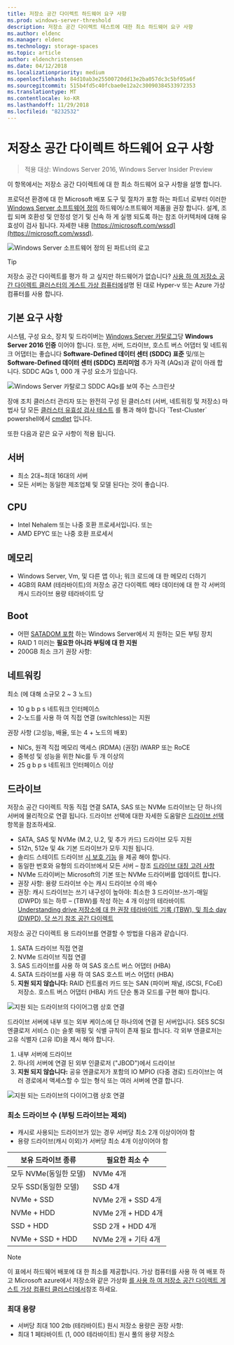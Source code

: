 ```yaml
---
title: 저장소 공간 다이렉트 하드웨어 요구 사항
ms.prod: windows-server-threshold
description: 저장소 공간 다이렉트 테스트에 대한 최소 하드웨어 요구 사항
ms.author: eldenc
ms.manager: eldenc
ms.technology: storage-spaces
ms.topic: article
author: eldenchristensen
ms.date: 04/12/2018
ms.localizationpriority: medium
ms.openlocfilehash: 84d10ab3e25500720dd13e2ba057dc3c5bf05a6f
ms.sourcegitcommit: 515b4fd5c40fcbae0e12a2c30090384533972353
ms.translationtype: MT
ms.contentlocale: ko-KR
ms.lasthandoff: 11/29/2018
ms.locfileid: "8232532"
---
```

# 저장소 공간 다이렉트 하드웨어 요구 사항

> 적용 대상: Windows Server 2016, Windows Server Insider Preview

이 항목에서는 저장소 공간 다이렉트에 대 한 최소 하드웨어 요구 사항을 설명 합니다.

프로덕션 환경에 대 한 Microsoft 배포 도구 및 절차가 포함 하는 파트너 로부터 이러한 [Windows Server 소프트웨어 정의](https://microsoft.com/wssd) 하드웨어/소프트웨어 제품을 권장 합니다. 설계, 조립 되며 호환성 및 안정성 얻기 및 신속 하 게 실행 되도록 하는 참조 아키텍처에 대해 유효성이 검사 됩니다. 자세한 내용 [https://microsoft.com/wssd](https://microsoft.com/wssd).

![Windows Server 소프트웨어 정의 된 파트너의 로고](media/hardware-requirements/wssd-partners.png)

   > [!TIP]
   > 저장소 공간 다이렉트를 평가 하 고 싶지만 하드웨어가 없습니다? [사용 하 여 저장소 공간 다이렉트 클러스터의 게스트 가상 컴퓨터에](storage-spaces-direct-in-vm.md)설명 된 대로 Hyper-v 또는 Azure 가상 컴퓨터를 사용 합니다.

## 기본 요구 사항

시스템, 구성 요소, 장치 및 드라이버는 [Windows Server 카탈로그](https://www.windowsservercatalog.com)당 **Windows Server 2016 인증** 이어야 합니다. 또한, 서버, 드라이브, 호스트 버스 어댑터 및 네트워크 어댑터는 좋습니다 **Software-Defined 데이터 센터 (SDDC) 표준** 및/또는 **Software-Defined 데이터 센터 (SDDC) 프리미엄** 추가 자격 (AQs)과 같이 아래 합니다. SDDC AQs 1, 000 개 구성 요소가 있습니다.

![Windows Server 카탈로그 SDDC AQs를 보여 주는 스크린샷](media/hardware-requirements/sddc-aqs.png)

장애 조치 클러스터 관리자 또는 완전히 구성 된 클러스터 (서버, 네트워킹 및 저장소) 마법사 당 모든 [클러스터 유효성 검사 테스트](https://technet.microsoft.com/library/cc732035(v=ws.10).aspx) 를 통과 해야 합니다 `Test-Cluster` powershell에서 [cmdlet](https://docs.microsoft.com/powershell/module/failoverclusters/test-cluster?view=win10-ps) 입니다.

또한 다음과 같은 요구 사항이 적용 됩니다.

## 서버

- 최소 2대~최대 16대의 서버
- 모든 서버는 동일한 제조업체 및 모델 된다는 것이 좋습니다.

## CPU

- Intel Nehalem 또는 나중 호환 프로세서입니다. 또는
- AMD EPYC 또는 나중 호환 프로세서

## 메모리

- Windows Server, Vm, 및 다른 앱 이나; 워크 로드에 대 한 메모리 더하기
- 4GB의 RAM (테라바이트)의 저장소 공간 다이렉트 메타 데이터에 대 한 각 서버의 캐시 드라이브 용량 테라바이트 당

## Boot

- 어떤 [SATADOM 포함](https://cloudblogs.microsoft.com/windowsserver/2017/08/30/announcing-support-for-satadom-boot-drives-in-windows-server-2016/) 하는 Windows Server에서 지 원하는 모든 부팅 장치
- RAID 1 미러는 **필요한 아니라 부팅에 대 한 지원**
- 200GB 최소 크기 권장 사항:

## 네트워킹

최소 (에 대해 소규모 2 ~ 3 노드)
- 10 g b p s 네트워크 인터페이스
- 2-노드를 사용 하 여 직접 연결 (switchless)는 지원

권장 사항 (고성능, 배율, 또는 4 + 노드의 배포)
- NICs, 원격 직접 메모리 액세스 (RDMA) (권장) iWARP 또는 RoCE
- 중복성 및 성능을 위한 Nic를 두 개 이상의
- 25 g b p s 네트워크 인터페이스 이상

## 드라이브

저장소 공간 다이렉트 작동 직접 연결 SATA, SAS 또는 NVMe 드라이브는 단 하나의 서버에 물리적으로 연결 됩니다. 드라이브 선택에 대한 자세한 도움말은 [드라이브 선택](choosing-drives.md) 항목을 참조하세요.

- SATA, SAS 및 NVMe (M.2, U.2, 및 추가 카드) 드라이브 모두 지원
- 512n, 512e 및 4k 기본 드라이브가 모두 지원 됩니다.
- 솔리드 스테이트 드라이브 [시 보호 기능](https://blogs.technet.microsoft.com/filecab/2016/11/18/dont-do-it-consumer-ssd/) 을 제공 해야 합니다.
- 동일한 번호와 유형의 드라이브에서 모든 서버 – 참조 [드라이브 대칭 고려 사항](drive-symmetry-considerations.md)
- NVMe 드라이버는 Microsoft의 기본 또는 NVMe 드라이버를 업데이트 합니다.
- 권장 사항: 용량 드라이브 수는 캐시 드라이브 수의 배수
- 권장: 캐시 드라이브는 쓰기 내구성이 높아야: 최소한 3 드라이브-쓰기-매일 (DWPD) 또는 하루 – (TBW)를 작성 하는 4 개 이상의 테라바이트 [Understanding drive 저장소에 대 한 권장 테라바이트 기록 (TBW), 및 최소 day (DWPD), 당 쓰기 참조 공간 다이렉트](https://blogs.technet.microsoft.com/filecab/2017/08/11/understanding-dwpd-tbw/)

저장소 공간 다이렉트 용 드라이브를 연결할 수 방법을 다음과 같습니다.

1. SATA 드라이브 직접 연결
2. NVMe 드라이브 직접 연결
3. SAS 드라이브를 사용 하 여 SAS 호스트 버스 어댑터 (HBA)
4. SATA 드라이브를 사용 하 여 SAS 호스트 버스 어댑터 (HBA)
5. **지원 되지 않습니다:** RAID 컨트롤러 카드 또는 SAN (파이버 채널, iSCSI, FCoE) 저장소. 호스트 버스 어댑터 (HBA) 카드 단순 통과 모드를 구현 해야 합니다.

![지원 되는 드라이브의 다이어그램 상호 연결](media/hardware-requirements/drive-interconnect-support-1.png)

드라이브 서버에 내부 또는 외부 케이스에 단 하나의에 연결 된 서버입니다. SES SCSI 엔클로저 서비스 ()는 슬롯 매핑 및 식별 규칙이 존재 필요 합니다. 각 외부 엔클로저는 고유 식별자 (고유 ID)을 제시 해야 합니다.

1. 내부 서버에 드라이브
2. 하나의 서버에 연결 된 외부 인클로저 ("JBOD")에서 드라이브
3. **지원 되지 않습니다:** 공유 엔클로저가 포함의 IO MPIO (다중 경로) 드라이브는 여러 경로에서 액세스할 수 있는 형식 또는 여러 서버에 연결 합니다.

![지원 되는 드라이브의 다이어그램 상호 연결](media/hardware-requirements/drive-interconnect-support-2.png)

### 최소 드라이브 수 (부팅 드라이브는 제외)

- 캐시로 사용되는 드라이브가 있는 경우 서버당 최소 2개 이상이어야 함
- 용량 드라이브(캐시 이외)가 서버당 최소 4개 이상이어야 함

| 보유 드라이브 종류   | 필요한 최소 수 |
|-----------------------|-------------------------|
| 모두 NVMe(동일한 모델) | NVMe 4개                  |
| 모두 SSD(동일한 모델)  | SSD 4개                   |
| NVMe + SSD            | NVMe 2개 + SSD 4개          |
| NVMe + HDD            | NVMe 2개 + HDD 4개          |
| SSD + HDD             | SSD 2개 + HDD 4개           |
| NVMe + SSD + HDD      | NVMe 2개 + 기타 4개       |

   >[!NOTE]
   > 이 표에서 하드웨어 배포에 대 한 최소를 제공합니다. 가상 컴퓨터를 사용 하 여 배포 하 고 Microsoft azure에서 저장소와 같은 가상화 [를 사용 하 여 저장소 공간 다이렉트 게스트 가상 컴퓨터 클러스터에서](storage-spaces-direct-in-vm.md)참조 하세요.

### 최대 용량

- 서버당 최대 100 2tb (테라바이트) 원시 저장소 용량은 권장 사항:
- 최대 1 페타바이트 (1, 000 테라바이트) 원시 풀의 용량 저장소
